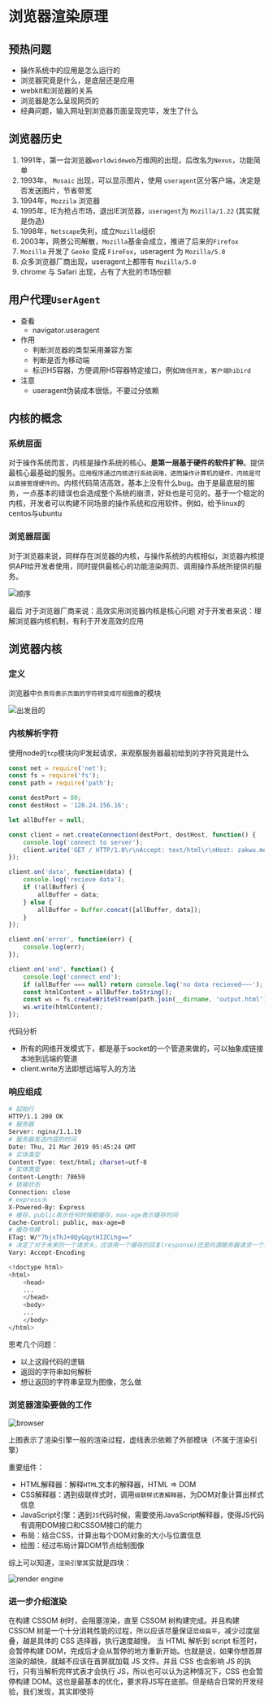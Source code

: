 # 浏览器渲染原理

## 预热问题
- 操作系统中的应用是怎么运行的
- 浏览器究竟是什么，是底层还是应用
- webkit和浏览器的关系
- 浏览器是怎么呈现网页的
- 经典问题，输入网址到浏览器页面呈现完毕，发生了什么

## 浏览器历史
1. 1991年，第一台浏览器`worldwideweb`万维网的出现，后改名为`Nexus`，功能简单
1. 1993年， `Mosaic` 出现，可以显示图片，使用 `useragent`区分客户端，决定是否发送图片，节省带宽
1. 1994年，`Mozzila` 浏览器
1. 1995年，IE为抢占市场，退出IE浏览器，`useragent`为 `Mozilla/1.22` (其实就是伪造)
1. 1998年，`Netscape`失利，成立`Mozilla`组织
1. 2003年，网景公司解散，`Mozilla`基金会成立，推进了后来的`Firefox`
1. `Mozilla` 开发了 `Geoko` 变成 `FireFox`，useragent 为 `Mozilla/5.0`
1. 众多浏览器厂商出现，useragent上都带有 `Mozilla/5.0`
1. chrome 与 Safari 出现，占有了大批的市场份额

## 用户代理`UserAgent`
- 查看
    - navigator.useragent
- 作用
    - 判断浏览器的类型采用兼容方案
    - 判断是否为移动端
    - 标识H5容器，方便调用H5容器特定接口，例如`微信开发`，`客户端hibird`
- 注意
    - useragent伪装成本很低，不要过分依赖

## 内核的概念

### 系统层面
对于操作系统而言，内核是操作系统的核心。**是第一层基于硬件的软件扩种**。提供最核心最基础的服务。`应用程序通过内核进行系统调用，进而操作计算机的硬件，内核是可以直接管理硬件的`。内核代码简洁高效，基本上没有什么bug。由于是最底层的服务，一点基本的错误也会造成整个系统的崩溃，好处也是可见的。基于一个稳定的内核，开发者可以构建不同场景的操作系统和应用软件。例如，给予linux的centos与ubuntu

### 浏览器层面
对于浏览器来说，同样存在浏览器的内核，与操作系统的内核相似，浏览器内核提供API给开发者使用，同时提供最核心的功能渲染网页、调用操作系统所提供的服务。

![顺序](./img/process.png)

最后
对于浏览器厂商来说：高效实用浏览器内核是核心问题
对于开发者来说：理解浏览器内核机制，有利于开发高效的应用

## 浏览器内核

### 定义
浏览器中`负责将表示页面的字符转变成可视图像`的模块

![出发目的](./img/goal.png)

### 内核解析字符
使用node的`tcp`模块向IP发起请求，来观察服务器最初给到的字符究竟是什么
```js
const net = require('net');
const fs = require('fs');
const path = require('path');

const destPort = 80;
const destHost = '120.24.156.16';

let allBuffer = null;

const client = net.createConnection(destPort, destHost, function() {
    console.log('connect to server');
    client.write('GET / HTTP/1.0\r\nAccept: text/html\r\nHost: zakwu.me\r\nCache-Control: no-cache/r/nUser-Agent: Mozilla/5.0 (Macintosh; Intel Mac OS X 10_12_3) AppleWebKit/537.36 (KHTML, like Gecko) Chrome/72.0.3626.121 Safari/537.36\r\n\r\n');
});

client.on('data', function(data) {
    console.log('recieve data');
    if (!allBuffer) {
        allBuffer = data;
    } else {
        allBuffer = Buffer.concat([allBuffer, data]);
    }
});

client.on('error', function(err) {
    console.log(err);
});

client.on('end', function() {
    console.log('connect end');
    if (allBuffer === null) return console.log('no data recieved~~~');
    const htmlContent = allBuffer.toString();
    const ws = fs.createWriteStream(path.join(__dirname, 'output.html'));
    ws.write(htmlContent);
});
```

代码分析
- 所有的网络开发模式下，都是基于socket的一个管道来做的，可以抽象成链接本地到远端的管道
- client.write方法即想远端写入的方法

### 响应组成
```bash
# 起始行
HTTP/1.1 200 OK
# 服务器
Server: nginx/1.1.19
# 服务器发送内容的时间
Date: Thu, 21 Mar 2019 05:45:24 GMT
# 实体类型
Content-Type: text/html; charset=utf-8
# 实体类型
Content-Length: 78659
# 链接状态
Connection: close
# express头
X-Powered-By: Express
# 缓存，public表示任何时候都缓存，max-age表示缓存时间
Cache-Control: public, max-age=0
# 缓存令牌
ETag: W/"7bjxThJ+0QyGqytHIZCLhg=="
# 决定了对于未来的一个请求头，应该用一个缓存的回复(response)还是向源服务器请求一个新的回复（这个不太熟，没用过）
Vary: Accept-Encoding

<!doctype html>
<html>
    <head>
    ...
    </head>
    <body>
    ...
    </body>
</html>
```

思考几个问题：
- 以上这段代码的逻辑
- 返回的字符串如何解析
- 想让返回的字符串呈现为图像，怎么做

### 浏览器渲染要做的工作
![browser](./img/webkit-process.png)

上图表示了渲染引擎一般的渲染过程，虚线表示依赖了外部模块（不属于渲染引擎）

重要组件：
- HTML解释器：解释`HTML`文本的解释器，HTML => DOM
- CSS解释器：遇到级联样式时，调用`级联样式表解释器`，为DOM对象计算出样式信息
- JavaScript引擎：遇到`JS`代码时候，需要使用JavaScript解释器，使得JS代码有调用DOM接口和CSSOM接口的能力
- 布局：结合CSS，计算出每个DOM对象的大小与位置信息
- 绘图：经过布局计算DOM节点绘制图像

综上可以知道，`渲染引擎其`实就是四块：

![render engine](./img/render-engine.png)

### 进一步介绍渲染
在构建 CSSOM 树时，会阻塞渲染，直至 CSSOM 树构建完成。并且构建 CSSOM 树是一个十分消耗性能的过程，所以应该尽量保证`层级扁平`，减少过度层叠，越是具体的 CSS 选择器，执行速度越慢。
当 HTML 解析到 script 标签时，会暂停构建 DOM，完成后才会从暂停的地方重新开始。也就是说，如果你想首屏渲染的越快，就越不应该在首屏就加载 JS 文件。并且 CSS 也会影响 JS 的执行，只有当解析完样式表才会执行 JS，所以也可以认为这种情况下，CSS 也会暂停构建 DOM。这也是最基本的优化，要求将JS写在<body>底部。但是结合日常的开发经验，我们发现，其实即使将<script>标签写在了<header>头中，也不会明显感觉渲染变慢，这是因为现代浏览器会又一次预读取。



